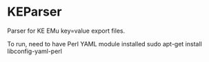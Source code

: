 KEParser
========

Parser for KE EMu key=value export files.


To run, need to have Perl YAML module installed
sudo apt-get install libconfig-yaml-perl
